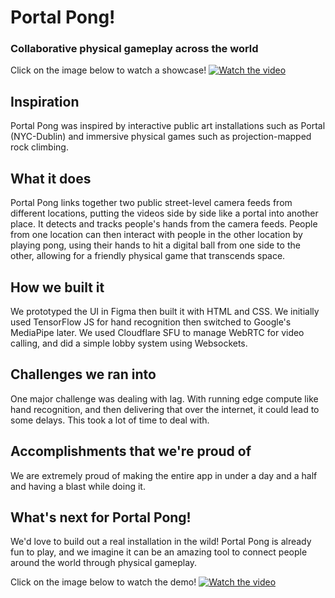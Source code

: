 # Portal Pong!
### Collaborative physical gameplay across the world

Click on the image below to watch a showcase!
[![Watch the video](https://img.youtube.com/vi/zV2nIdfLm1U/maxresdefault.jpg)](https://youtu.be/zV2nIdfLm1U)

## Inspiration
Portal Pong was inspired by interactive public art installations such as Portal (NYC-Dublin) and immersive physical games such as projection-mapped rock climbing. 

## What it does
Portal Pong links together two public street-level camera feeds from different locations, putting the videos side by side like a portal into another place. It detects and tracks people's hands from the camera feeds. People from one location can then interact with people in the other location by playing pong, using their hands to hit a digital ball from one side to the other, allowing for a friendly physical game that transcends space. 

## How we built it
We prototyped the UI in Figma then built it with HTML and CSS. We initially used TensorFlow JS for hand recognition then switched to Google's MediaPipe later. We used Cloudflare SFU to manage WebRTC for video calling, and did a simple lobby system using Websockets.

## Challenges we ran into
One major challenge was dealing with lag. With running edge compute like hand recognition, and then delivering that over the internet, it could lead to some delays. This took a lot of time to deal with.

## Accomplishments that we're proud of
We are extremely proud of making the entire app in under a day and a half and having a blast while doing it. 

## What's next for Portal Pong!
We'd love to build out a real installation in the wild! Portal Pong is already fun to play, and we imagine it can be an amazing tool to connect people around the world through physical gameplay. 

Click on the image below to watch the demo!
[![Watch the video](https://img.youtube.com/vi/hozZVQrWQ-Y/maxresdefault.jpg)](https://youtu.be/hozZVQrWQ-Y)
